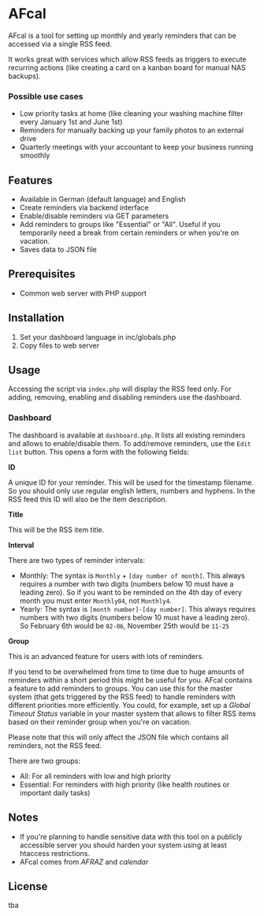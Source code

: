# AFcal
AFcal is a tool for setting up monthly and yearly reminders that can be accessed via a single RSS feed.

It works great with services which allow RSS feeds as triggers to execute recurring actions (like creating a card on a kanban board for manual NAS backups).

### Possible use cases
* Low priority tasks at home (like cleaning your washing machine filter every January 1st and June 1st)
* Reminders for manually backing up your family photos to an external drive
* Quarterly meetings with your accountant to keep your business running smoothly

## Features
* Available in German (default language) and English
* Create reminders via backend interface
* Enable/disable reminders via GET parameters
* Add reminders to groups like "Essential" or "All". Useful if you temporarily need a break from certain reminders or when you're on vacation.
* Saves data to JSON file

## Prerequisites
* Common web server with PHP support

## Installation
1. Set your dashboard language in inc/globals.php
2. Copy files to web server

## Usage
Accessing the script via `index.php` will display the RSS feed only. For adding, removing, enabling and disabling reminders use the dashboard.

### Dashboard
The dashboard is available at `dashboard.php`. It lists all existing reminders and allows to enable/disable them. 
To add/remove reminders, use the `Edit list` button. This opens a form with the following fields:

**ID**

A unique ID for your reminder. This will be used for the timestamp filename. So you should only use regular english letters, numbers and hyphens. In the RSS feed this ID will also be the item description.

**Title**

This will be the RSS item title.

**Interval**

There are two types of reminder intervals:
* Monthly: The syntax is `Monthly` + `[day number of month]`. This always requires a number with two digits (numbers below 10 must have a leading zero). So if you want to be reminded on the 4th day of every month you must enter `Monthly04`, not `Monthly4`.
* Yearly: The syntax is `[month number]-[day number]`. This always requires numbers with two digits (numbers below 10 must have a leading zero). So February 6th would be `02-06`, November 25th would be `11-25`

**Group**

This is an advanced feature for users with lots of reminders.

If you tend to be overwhelmed from time to time due to huge amounts of reminders within a short period this might be useful for you. AFcal contains a feature to add reminders to groups. You can use this for the master system (that gets triggered by the RSS feed) to handle reminders with different priorities more efficiently. You could, for example, set up a *Global Timeout Status* variable in your master system that allows to filter RSS items based on their reminder group when you're on vacation.

Please note that this will only affect the JSON file which contains all reminders, not the RSS feed.

There are two groups:
* All: For all reminders with low and high priority
* Essential: For reminders with high priority (like health routines or important daily tasks)

## Notes

* If you're planning to handle sensitive data with this tool on a publicly accessible server you should harden your system using at least htaccess restrictions.
* AFcal comes from *AFRAZ* and *calendar*

## License
tba